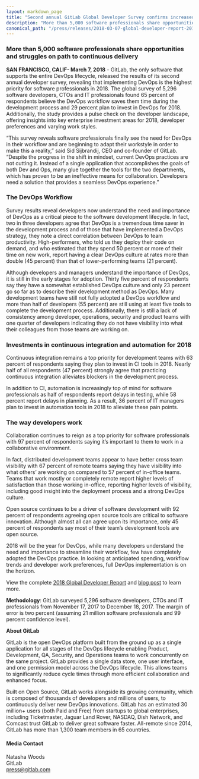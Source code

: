 ```yaml
---
layout: markdown_page
title: "Second annual GitLab Global Developer Survey confirms increased demand for DevOps yet adoption lags"
description: "More than 5,000 software professionals share opportunities and struggles on path to continuous delivery. Learn more here!"
canonical_path: "/press/releases/2018-03-07-global-developer-report-2018-released.html"
---
```


### More than 5,000 software professionals share opportunities and struggles on path to continuous delivery

**SAN FRANCISCO, CALIF- March 7, 2018** - GitLab, the only software that supports the entire DevOps lifecycle, released the results of its second annual developer survey, revealing that implementing DevOps is the highest priority for software professionals in 2018. The global survey of 5,296 software developers, CTOs and IT professionals found 65 percent of respondents believe the DevOps workflow saves them time during the development process and 29 percent plan to invest in DevOps for 2018. Additionally, the study provides a pulse check on the developer landscape, offering insights into key enterprise investment areas for 2018, developer preferences and varying work styles.

“This survey reveals software professionals finally see the need for DevOps in their workflow and are beginning to adapt their workstyle in order to make this a reality,” said Sid Sijbrandij, CEO and co-founder of GitLab. “Despite the progress in the shift in mindset, current DevOps practices are not cutting it. Instead of a single application that accomplishes the goals of both Dev and Ops, many glue together the tools for the two departments, which has proven to be an ineffective means for collaboration. Developers need a solution that provides a seamless DevOps experience.”

### The DevOps Workflow

Survey results reveal developers now understand the need and importance of DevOps as a critical piece to the software development lifecycle. In fact, two in three developers agree that DevOps is a tremendous time saver in the development process and of those that have implemented a DevOps strategy, they note a direct correlation between DevOps to team productivity. High-performers, who told us they deploy their code on demand, and who estimated that they spend 50 percent or more of their time on new work, report having a clear DevOps culture at rates more than double (45 percent) than that of lower-performing teams (21 percent).

Although developers and managers understand the importance of DevOps, it is still in the early stages for adoption. Thirty five percent of respondents say they have a somewhat established DevOps culture and only 23 percent go so far as to describe their development method as DevOps. Many development teams have still not fully adopted a DevOps workflow and more than half of developers (55 percent) are still using at least five tools to complete the development process. Additionally, there is still a lack of consistency among developer, operations, security and product teams with one quarter of developers indicating they do not have visibility into what their colleagues from those teams are working on.

### Investments in continuous integration and automation for 2018

Continuous integration remains a top priority for development teams with 63 percent of respondents saying they plan to invest in CI tools in 2018. Nearly half of all respondents (47 percent) strongly agree that practicing continuous integration alleviates blockers in the development process.

In addition to CI, automation is increasingly top of mind for software professionals as half of respondents report delays in testing, while 58 percent report delays in planning. As a result, 36 percent of IT managers plan to invest in automation tools in 2018 to alleviate these pain points.

### The way developers work

Collaboration continues to reign as a top priority for software professionals with 97 percent of respondents saying it’s important to them to work in a collaborative environment.

In fact, distributed development teams appear to have better cross team visibility with 67 percent of remote teams saying they have visibility into what others’ are working on compared to 57 percent of in-office teams. Teams that work mostly or completely remote report higher levels of satisfaction than those working in-office, reporting higher levels of visibility, including good insight into the deployment process and a strong DevOps culture.

Open source continues to be a driver of software development with 92 percent of respondents agreeing open source tools are critical to software innovation. Although almost all can agree upon its importance, only 45 percent of respondents say most of their team’s development tools are open source.

2018 will be the year for DevOps, while many developers understand the need and importance to streamline their workflow, few have completely adopted the DevOps practice. In looking at anticipated spending, workflow trends and developer work preferences, full DevOps implementation is on the horizon.

View the complete [2018 Global Developer Report](/developer-survey/previous/2018/) and [blog post](/blog/2018/03/07/2018-global-developer-report/) to learn more.

**Methodology**: GitLab surveyed 5,296 software developers, CTOs and IT professionals from November 17, 2017 to December 18, 2017. The margin of error is two percent (assuming 21 million software professionals and 99 percent confidence level).


**About GitLab**

GitLab is the open DevOps platform built from the ground up as a single application for all stages of the DevOps lifecycle enabling Product, Development, QA, Security, and Operations teams to work concurrently on the same project. GitLab provides a single data store, one user interface, and one permission model across the DevOps lifecycle. This allows teams to significantly reduce cycle times through more efficient collaboration and enhanced focus.

Built on Open Source, GitLab works alongside its growing community, which is composed of thousands of developers and millions of users, to continuously deliver new DevOps innovations. GitLab has an estimated 30 million+ users (both Paid and Free) from startups to global enterprises, including Ticketmaster, Jaguar Land Rover, NASDAQ, Dish Network, and Comcast trust GitLab to deliver great software faster. All-remote since 2014, GitLab has more than 1,300 team members in 65 countries.


#### Media Contact
Natasha Woods
<br> 
GitLab
<br> 
press@gitlab.com
